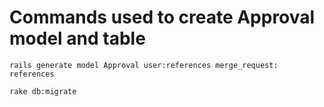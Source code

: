 # Commands used to create Approval model and table

`rails generate model Approval user:references merge_request: references`

`rake db:migrate`


